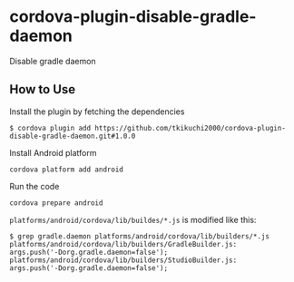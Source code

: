 # cordova-plugin-disable-gradle-daemon
Disable gradle daemon


## How to Use

Install the plugin by fetching the dependencies

    $ cordova plugin add https://github.com/tkikuchi2000/cordova-plugin-disable-gradle-daemon.git#1.0.0

Install Android platform

    cordova platform add android
    
Run the code

    cordova prepare android

`platforms/android/cordova/lib/buildes/*.js` is modified like this:

    $ grep gradle.daemon platforms/android/cordova/lib/builders/*.js
    platforms/android/cordova/lib/builders/GradleBuilder.js:    args.push('-Dorg.gradle.daemon=false');
    platforms/android/cordova/lib/builders/StudioBuilder.js:    args.push('-Dorg.gradle.daemon=false');
